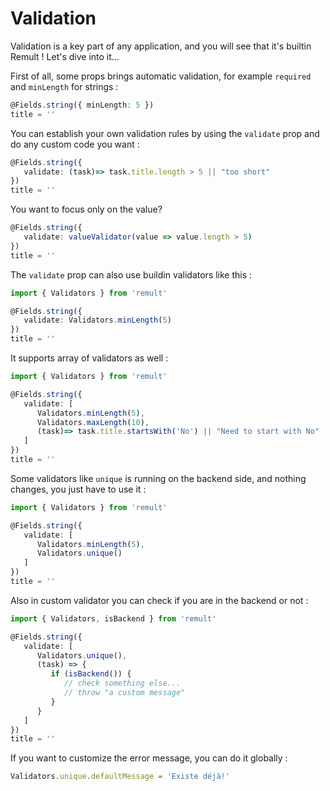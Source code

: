 # Validation

Validation is a key part of any application, and you will see that it's builtin Remult ! Let's dive into it...

First of all, some props brings automatic validation, for example `required` and `minLength` for strings :

```ts
@Fields.string({ minLength: 5 })
title = ''
```

You can establish your own validation rules by using the `validate` prop and do any custom code you want :

```ts
@Fields.string({
   validate: (task)=> task.title.length > 5 || "too short"
})
title = ''
```

You want to focus only on the value?

```ts
@Fields.string({
   validate: valueValidator(value => value.length > 5)
})
title = ''
```

The `validate` prop can also use buildin validators like this :

```ts
import { Validators } from 'remult'

@Fields.string({
   validate: Validators.minLength(5)
})
title = ''
```

It supports array of validators as well :

```ts
import { Validators } from 'remult'

@Fields.string({
   validate: [
      Validators.minLength(5),
      Validators.maxLength(10),
      (task)=> task.title.startsWith('No') || "Need to start with No"
   ]
})
title = ''
```

Some validators like `unique` is running on the backend side, and nothing changes, you just have to use it :

```ts
import { Validators } from 'remult'

@Fields.string({
   validate: [
      Validators.minLength(5),
      Validators.unique()
   ]
})
title = ''
```

Also in custom validator you can check if you are in the backend or not :

```ts
import { Validators, isBackend } from 'remult'

@Fields.string({
   validate: [
      Validators.unique(),
      (task) => {
         if (isBackend()) {
            // check something else...
            // throw "a custom message"
         }
      }
   ]
})
title = ''
```

If you want to customize the error message, you can do it globally :

```ts
Validators.unique.defaultMessage = 'Existe déjà!'
```
